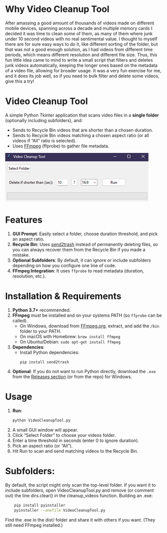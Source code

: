# Why Video Cleanup Tool

After amassing a good amount of thousands of videos made on different mobile devices, spanning across a decade and multiple memory cards
I decided it was time to clean some of them, as many of them where junk under 10 second videos with no real sentimental value.
I thought to myself there are for sure easy ways to do it, like different sorting of the folder, but that was not a good enough solution, as I had videos from different time periods, which means different resolution and different file size.
Thus, this fun little idea came to mind to write a small script that filters and deletes junk videos automatically, keeping the longer ones
based on the metadata of a video file, allowing for broader usage. It was a very fun exercise for me, and it does its job well, so if you need to bulk filter and delete some videos, give this a try!



# Video Cleanup Tool

A simple Python Tkinter application that scans video files in a **single folder** (optionally including subfolders), and:
- Sends to Recycle Bin videos that are shorter than a chosen duration.
- Sends to Recycle Bin videos matching a chosen aspect ratio (or all videos if “All” ratio is selected).
- Uses [FFmpeg](https://ffmpeg.org/) (ffprobe) to gather file metadata.

![alt text](image.png)

# Features

1. **GUI Prompt**: Easily select a folder, choose duration threshold, and pick an aspect ratio.
2. **Recycle Bin**: Uses [send2trash](https://pypi.org/project/Send2Trash/) instead of permanently deleting files, so you can always recover them from the Recycle Bin if you made a mistake.
3. **Optional Subfolders**: By default, it can ignore or include subfolders depending on how you configure one line of code.
4. **FFmpeg Integration**: It uses `ffprobe` to read metadata (duration, resolution, etc.).

# Installation & Requirements

1. **Python 3.7+** recommended.
2. **FFmpeg** must be installed and on your systems PATH (so `ffprobe` can be called).  
   - On Windows, download from [FFmpeg.org](https://ffmpeg.org/download.html), extract, and add the `/bin` folder to your PATH.
   - On macOS with Homebrew: `brew install ffmpeg`
   - On Ubuntu/Debian: `sudo apt-get install ffmpeg`
3. **Dependencies**:
   - Install Python dependencies:
     ```
     pip install send2trash
     ```
4. **Optional**: If you do not want to run Python directly, download the `.exe` from the [Releases section](#) (or from the repo) for Windows.

# Usage

1. **Run**:
   ```bash
   python VideoCleanupTool.py

2. A small GUI window will appear.
3. Click “Select Folder” to choose your videos folder.
4. Enter a time threshold in seconds (enter 0 to ignore duration).
5. Pick an aspect ratio (or “All”).
6. Hit Run to scan and send matching videos to the Recycle Bin.

# Subfolders:

By default, the script might only scan the top-level folder.
If you want it to include subfolders, open VideoCleanupTool.py and remove (or comment out) the line dirs.clear() in the cleanup_videos function.
Building an .exe:

```bash
    pip install pyinstaller
    pyinstaller --onefile VideoCleanupTool.py
```
Find the .exe in the dist/ folder and share it with others if you want. (They still need FFmpeg installed.)

